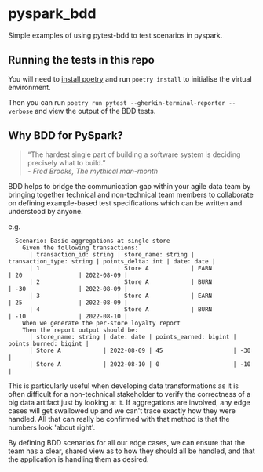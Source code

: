 # pyspark_bdd

Simple examples of using pytest-bdd to test scenarios in pyspark.

## Running the tests in this repo

You will need to [install poetry](https://python-poetry.org/docs/#installation) and run `poetry install` to initialise the virtual environment.

Then you can run `poetry run pytest --gherkin-terminal-reporter --verbose` and view the output of the BDD tests.

## Why BDD for PySpark?

> “The hardest single part of building a software system is deciding precisely what to build.”<br> \- _Fred Brooks, The mythical man-month_

BDD helps to bridge the communication gap within your agile data team by bringing together technical and non-technical team members to collaborate on defining example-based test specifications which can be written and understood by anyone.

e.g.

```gherkin
  Scenario: Basic aggregations at single store
    Given the following transactions:
      | transaction_id: string | store_name: string | transaction_type: string | points_delta: int | date: date |
      | 1                      | Store A            | EARN                     | 20                | 2022-08-09 |
      | 2                      | Store A            | BURN                     | -30               | 2022-08-09 |
      | 3                      | Store A            | EARN                     | 25                | 2022-08-09 |
      | 4                      | Store A            | BURN                     | -10               | 2022-08-10 |
    When we generate the per-store loyalty report
    Then the report output should be:
      | store_name: string | date: date | points_earned: bigint | points_burned: bigint |
      | Store A            | 2022-08-09 | 45                    | -30                   |
      | Store A            | 2022-08-10 | 0                     | -10                   |

```

This is particularly useful when developing data transformations as it is often difficult for a non-technical stakeholder to verify the correctness of a big data artifact just by looking at it. If aggregations are involved, any edge cases will get swallowed up and we can't trace exactly how they were handled. All that can really be confirmed with that method is that the numbers look 'about right'.

By defining BDD scenarios for all our edge cases, we can ensure that the team has a clear, shared view as to how they should all be handled, and that the application is handling them as desired.
